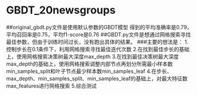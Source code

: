 # GBDT_20newsgroups
##original_gbdt.py文件是使用默认参数的GBDT模型
得到的平均准确率是0.79，平均召回率是0.75，平均f1-score是0.76
##GBDT.py文件是想通过网格搜索寻找最佳参数，但由于训练时间过长，没有跑出具体的结果。
###主要的想法是：
1.控制步长在0.1条件下，利用网格搜索寻找最佳迭代次数
2.在找到最佳步长的基础上，使用网格搜索决策树最大深度max_depth
3.在找到最佳决策树最大深度max_depth的基础上，使用网格搜索调整内部节点再划分所需最小样本数min_samples_split和叶子节点最少样本数min_samples_leaf
4.在步长、max_depth、min_samples_split、min_samples_leaf的基础上，对最大特征数max_features进行网格搜索
5.综合测试
